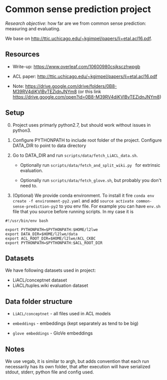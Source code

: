 # Common sense prediction project

*Research objective*: how far are we from common sense prediction: measuring and evaluating.

We base on http://ttic.uchicago.edu/~kgimpel/papers/li+etal.acl16.pdf.

## Resources

* Write-up: https://www.overleaf.com/10600980csjksczhwpgb

* ACL paper: http://ttic.uchicago.edu/~kgimpel/papers/li+etal.acl16.pdf

* Note: https://drive.google.com/drive/folders/0B8-M39RV4diKVlBvTEZidnJNYm8 (or this link https://drive.google.com/open?id=0B8-M39RV4diKVlBvTEZidnJNYm8)

## Setup

0. Project uses primarly python2.7, but should work without issues in python3.

1. Configure PYTHONPATH to include root folder of the project. Configure DATA_DIR to point to data directory

2. Go to DATA_DIR and run `scripts/data/fetch_LiACL_data.sh`.

    * Optionally run `scripts/data/fetch_and_split_wiki.py ` for extrinsic evaluation.
    
    * Optionally run `scripts/data/fetch_glove.sh`, but probably you don't need to.

3. (Optional) We provide conda environment. To install it fire `conda env create -f environment-py2.yaml` and add
`source activate common-sense-prediction-py2` to you env file.
For example you can have `env.sh` file that you source before running scripts. In my case it is

```
#!/usr/bin/env bash

export PYTHONPATH=$PYTHONPATH:$HOME/l2lwe
export DATA_DIR=$HOME/l2lwe/data
export ACL_ROOT_DIR=$HOME/l2lwe/ACL_CKBC
export PYTHONPATH=$PYTHONPATH:$ACL_ROOT_DIR
```

## Datasets

We have following datasets used in project:

* LiACL/conceptnet dataset
* LiACL/tuples.wiki evaluation dataset

## Data folder structure

* `LiACL/conceptnet` - all files used in ACL models

* `embeddings` - embeddings (kept separately as tend to be big)

* `glove embeddings` - GloVe embeddings

## Notes

We use vegab, it is similar to argh, but adds convention that each run necessarily has its own folder, that
after execution will have serialized stdout, stderr, python file and config used.
